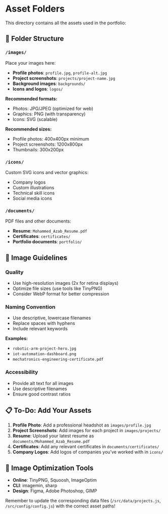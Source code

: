 # Asset Folders

This directory contains all the assets used in the portfolio:

## 📁 Folder Structure

### `/images/`
Place your images here:
- **Profile photos**: `profile.jpg`, `profile-alt.jpg`
- **Project screenshots**: `projects/project-name.jpg`
- **Background images**: `backgrounds/`
- **Icons and logos**: `logos/`

**Recommended formats:**
- Photos: JPG/JPEG (optimized for web)
- Graphics: PNG (with transparency)
- Icons: SVG (scalable)

**Recommended sizes:**
- Profile photos: 400x400px minimum
- Project screenshots: 1200x800px
- Thumbnails: 300x200px

### `/icons/`
Custom SVG icons and vector graphics:
- Company logos
- Custom illustrations
- Technical skill icons
- Social media icons

### `/documents/`
PDF files and other documents:
- **Resume**: `Mohammed_Azab_Resume.pdf`
- **Certificates**: `certificates/`
- **Portfolio documents**: `portfolio/`

## 🎨 Image Guidelines

### Quality
- Use high-resolution images (2x for retina displays)
- Optimize file sizes (use tools like TinyPNG)
- Consider WebP format for better compression

### Naming Convention
- Use descriptive, lowercase filenames
- Replace spaces with hyphens
- Include relevant keywords

**Examples:**
- `robotic-arm-project-hero.jpg`
- `iot-automation-dashboard.png`
- `mechatronics-engineering-certificate.pdf`

### Accessibility
- Provide alt text for all images
- Use descriptive filenames
- Ensure good contrast ratios

## 📋 To-Do: Add Your Assets

1. **Profile Photo**: Add a professional headshot as `images/profile.jpg`
2. **Project Screenshots**: Add images for each project in `images/projects/`
3. **Resume**: Upload your latest resume as `documents/Mohammed_Azab_Resume.pdf`
4. **Certificates**: Add any relevant certificates in `documents/certificates/`
5. **Company Logos**: Add logos of companies you've worked with in `icons/`

## 🔧 Image Optimization Tools

- **Online**: TinyPNG, Squoosh, ImageOptim
- **CLI**: imagemin, sharp
- **Design**: Figma, Adobe Photoshop, GIMP

Remember to update the corresponding data files (`/src/data/projects.js`, `/src/config/config.js`) with the correct asset paths!
